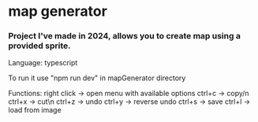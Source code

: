 # map generator
### Project I've made in 2024, allows you to create map using a provided sprite.
Language: typescript

To run it use "npm run dev" in mapGenerator directory

Functions:
  right click -> open menu with available options
  ctrl+c -> copy/n
  ctrl+x -> cut\n
  ctrl+z -> undo
  ctrl+y -> reverse undo
  ctrl+s -> save
  ctrl+l -> load from image
